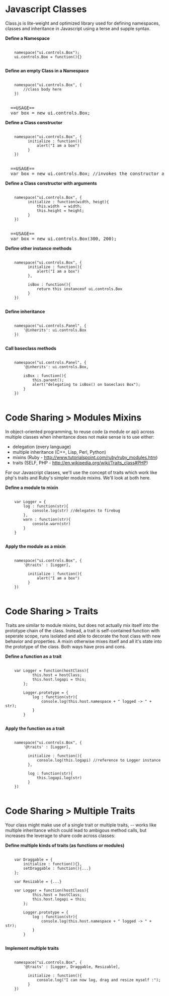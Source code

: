 # Javascript Classes
Class.js is lite-weight and optimized library used for defining namespaces, classes 
and inheritance in Javascript using a terse and supple syntax.

**Define a Namespace**
<pre>
  <code>
  	namespace("ui.controls.Box");
  	ui.controls.Box = function(){}
  </code>
</pre>


**Define an empty Class in a Namespace**
<pre>
  <code>
  	namespace("ui.controls.Box", {
  	    //class body here
  	})
  </code>
  
  ==USAGE==
  var box = new ui.controls.Box;
</pre>


**Define a Class constructor**
<pre>
  <code>
  	namespace("ui.controls.Box", {
    	  initialize : function(){
    	      alert("I am a box")
    	  }
  	})
  </code>
  
  ==USAGE==
  var box = new ui.controls.Box; //invokes the constructor automatically
</pre>


**Define a Class constructor with arguments**
<pre>
  <code>
  	namespace("ui.controls.Box", {
    	  initialize : function(width, heigt){
    	      this.width  = width;
    	      this.height = height;
    	  }
  	})
  </code>
  
  ==USAGE==
  var box = new ui.controls.Box(300, 200);
</pre>


**Define other instance methods**
<pre>
  <code>
  	namespace("ui.controls.Box", {
    	  initialize : function(){
    	      alert("I am a box")
    	  },
    	  
    	  isBox : function(){
    	      return this instanceof ui.controls.Box
    	  }
  	})
  </code>
</pre>


**Define inheritance**
<pre>
  <code>
  	namespace("ui.controls.Panel", {
  	    '@inherits': ui.controls.Box
  	})
  </code>
</pre>


**Call baseclass methods**
<pre>
  <code>
  	namespace("ui.controls.Panel", {
  	    '@inherits': ui.controls.Box,
  	    
  	    isBox : function(){
  	        this.parent();
  	        alert("delegating to isBox() on baseclass Box");
  	    }
  	})
  </code>
</pre>


# Code Sharing > Modules Mixins
In object-oriented programming, to reuse code (a module or api) across multiple classes
when inheritance does not make sense is to use either:
   - delegation (every language)
   - multiple inheritance (C++, Lisp, Perl, Python)
   - mixins (Ruby - http://www.tutorialspoint.com/ruby/ruby_modules.htm)
   - traits (SELF, PHP - http://en.wikipedia.org/wiki/Traits_class#PHP)

For our Javascript classes, we'll use the concept of traits which work like php's traits 
and Ruby's simpler module mixins. We'll look at both here.

**Define a module to mixin**
<pre>
  <code>
  	var Logger = {
  	    log : function(str){
  	        console.log(str) //delegates to firebug
  	    },
  	    warn : function(str){
  	        console.warn(str)
  	    }
  	}
  </code>
</pre>


**Apply the module as a mixin**
<pre>
  <code>
  	namespace("ui.controls.Box", {
  	    '@traits' : [Logger],
  	    
    	  initialize : function(){
    	      alert("I am a box")
    	  }
  	})
  </code>
</pre>


# Code Sharing > Traits
Traits are similar to module mixins, but does not actually mix itself into the prototype chain of
the class. Instead, a trait is self-contained function with seperate scope, runs isolated and able to decorate
the host class with new behavior and properties. A mixin otherwise mixes itself and all it's state into
the prototype of the class. Both ways have pros and cons.

**Define a function as a trait**
<pre>
  <code>
  	var Logger = function(hostClass){
  	        this.host = hostClass;
  	        this.host.logapi = this;
  	    };
  	    
  	    Logger.prototype = {
      	    log : function(str){
      	        console.log(this.host.namespace + " logged -> " + str);
      	    }
  	    }
  </code>
</pre>


**Apply the function as a trait**
<pre>
  <code>
  	namespace("ui.controls.Box", {
  	    '@traits' : [Logger],
  	    
    	  initialize : function(){
    	      console.log(this.logapi) //reference to Logger instance
    	  },
    	  
    	  log : function(str){
    	      this.logapi.log(str)
    	  }
  	})
  </code>
</pre>


# Code Sharing > Multiple Traits
Your class might make use of a single trait or multiple traits, -- works like multiple inheritance 
which could lead to ambigous method calls, but increases the leverage to share code across classes:

**Define multiple kinds of traits (as functions or modules)**
<pre>
  <code>
    var Draggable = {
        initialize : function(){},
        setDraggable : function(){...}
    };
    
    var Resizable = {...}
    
  	var Logger = function(hostClass){
  	        this.host = hostClass;
  	        this.host.logapi = this;
  	    };
  	    
  	    Logger.prototype = {
      	    log : function(str){
      	        console.log(this.host.namespace + " logged -> " + str);
      	    }
  	    }
  </code>
</pre>


**Implement multiple traits**
<pre>
  <code>
  	namespace("ui.controls.Box", {
  	    '@traits' : [Logger, Draggable, Resizable],
  	    
    	  initialize : function(){
    	      console.log("I can now log, drag and resize myself :");
    	  }
  	})
  </code>
</pre>

